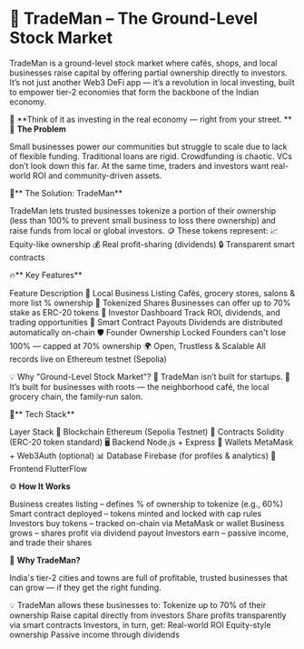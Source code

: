 # 💼 TradeMan – The Ground-Level Stock Market

TradeMan is a ground-level stock market where cafés, shops, and local businesses raise capital by offering partial ownership directly to investors.
It’s not just another Web3 DeFi app — it’s a revolution in local investing, built to empower tier-2 economies that form the backbone of the Indian economy.

📍 **Think of it as investing in the real economy — right from your street.
**
🚨 **The Problem**

Small businesses power our communities but struggle to scale due to lack of flexible funding.
Traditional loans are rigid. Crowdfunding is chaotic. VCs don’t look down this far.
At the same time, traders and investors want real-world ROI and community-driven assets.

🧠** The Solution: TradeMan**

TradeMan lets trusted businesses tokenize a portion of their ownership (less than 100% to prevent small business to loss there ownership) and raise funds from local or global investors.
🪙 These tokens represent:
           📈 Equity-like ownership
           💰 Real profit-sharing (dividends)
           🔒 Transparent smart contracts

🔥** Key Features**

Feature	Description
🏪 Local Business Listing	                                                                      Cafés, grocery stores, salons & more list % ownership
🧾 Tokenized Shares	                                                                            Businesses can offer up to 70% stake as ERC-20 tokens
💸 Investor Dashboard	                                                                          Track ROI, dividends, and trading opportunities
🔁 Smart Contract Payouts                                                                      	Dividends are distributed automatically on-chain
🛡️ Founder Ownership Locked                                                                   	Founders can't lose 100% — capped at 70% ownership
🌍 Open, Trustless & Scalable                                                                  	All records live on Ethereum testnet (Sepolia)

💡 Why "Ground-Level Stock Market"?
🌱 TradeMan isn’t built for startups.
🏪 It’s built for businesses with roots — the neighborhood café, the local grocery chain, the family-run salon.

🧱** Tech Stack**

Layer	Stack
🔗 Blockchain	                                                Ethereum (Sepolia Testnet)
📜 Contracts                                                 	Solidity (ERC-20 token standard)
🖥 Backend	                                                  Node.js + Express
🔐 Wallets                                                  	MetaMask + Web3Auth (optional)
📊 Database                                                 	Firebase (for profiles & analytics)
🧩 Frontend	                                                  FlutterFlow 

⚙️ **How It Works**

Business creates listing                – defines % of ownership to tokenize (e.g., 60%)
Smart contract deployed                 – tokens minted and locked with cap rules
Investors buy tokens                    – tracked on-chain via MetaMask or wallet
Business grows                          – shares profit via dividend payout
Investors earn                          – passive income, and trade their shares

🚀 **Why TradeMan?**

India's tier-2 cities and towns are full of profitable, trusted businesses that can grow — if they get the right funding.

💡 TradeMan allows these businesses to:
                    Tokenize up to 70% of their ownership
                    Raise capital directly from investors
                    Share profits transparently via smart contracts
                    Investors, in turn, get:
                    Real-world ROI
                    Equity-style ownership
                    Passive income through dividends
